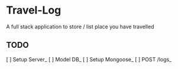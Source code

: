 # Travel-Log
A full stack application to store / list place you have travelled

## TODO
[ ] Setup Server_
[ ] Model DB_
[ ] Setup Mongoose_
[ ] POST /logs_
